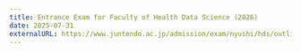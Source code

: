 ```yaml
---
title: Entrance Exam for Faculty of Health Data Science (2026)
date: 2025-07-31
externalURL: https://www.juntendo.ac.jp/admission/exam/nyushi/hds/outline/
---
```


